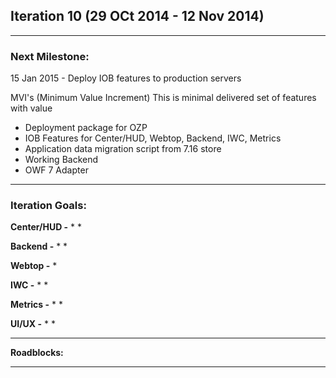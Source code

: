 ## Iteration 10 (29 OCt 2014 - 12 Nov 2014)

***

### Next Milestone:
15 Jan 2015 - Deploy IOB features to production servers

MVI's (Minimum Value Increment) This is minimal delivered set of features with value
* Deployment package for OZP
* IOB Features for Center/HUD, Webtop, Backend, IWC, Metrics
* Application data migration script from 7.16 store
* Working Backend
* OWF 7 Adapter

***

### Iteration Goals:
**Center/HUD -**
* 
* 

**Backend -**
* 
* 

**Webtop -**
* 

**IWC -**
* 
* 

**Metrics -**
* 
* 

**UI/UX -**
* 
* 


***

**Roadblocks:**

***